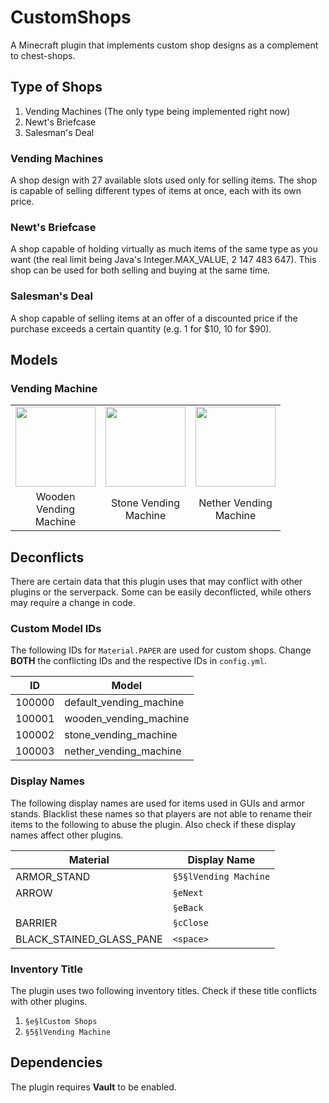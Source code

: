 # CustomShops

A Minecraft plugin that implements custom shop designs as a complement to
chest-shops.

## Type of Shops

1. Vending Machines (The only type being implemented right now)
2. Newt's Briefcase
3. Salesman's Deal

### Vending Machines

A shop design with 27 available slots used only for selling items. The shop is
capable of selling different types of items at once, each with its own price.

### Newt's Briefcase

A shop capable of holding virtually as much items of the same type as you want
(the real limit being Java's Integer.MAX_VALUE, 2 147 483 647). This shop can be
used for both selling and buying at the same time.

### Salesman's Deal

A shop capable of selling items at an offer of a discounted price if the
purchase exceeds a certain quantity (e.g. 1 for $10, 10 for $90).

## Models

### Vending Machine

<table style="margin: auto; text-align: center; max-width: 100%;">
<tbody><tr>
<td scope="col" style="width: 68px;">
<a href="https://imgur.com/9O1uP3E" title="Wooden Vending Machine">
<img src="https://i.imgur.com/9O1uP3E.png" decoding="async" width="128"></a>
</td>
<td scope="col" style="width:68px">
<a href="https://imgur.com/hCeiTmn" title="Stone Vending Machine">
<img src="https://i.imgur.com/hCeiTmn.png" decoding="async" width="128"></a>
</td>
<td scope="col" style="width:68px">
<a href="https://imgur.com/SyNNdEH" title="Nether Vending Machine">
<img src="https://i.imgur.com/SyNNdEH.png" decoding="async" width="128"></a>
</td></tr>
<tr>
<td>Wooden Vending Machine</td>
<td>Stone Vending Machine</td>
<td>Nether Vending Machine</td>
</tr>
</tbody></table>

## Deconflicts

There are certain data that this plugin uses that may conflict with other
plugins or the serverpack. Some can be easily deconflicted, while others may
require a change in code.

### Custom Model IDs

The following IDs for `Material.PAPER` are used for custom shops. Change
**BOTH** the conflicting IDs and the respective IDs in `config.yml`.

| **ID** | **Model**               |
| ------ | ----------------------- |
| 100000 | default_vending_machine |
| 100001 | wooden_vending_machine  |
| 100002 | stone_vending_machine   |
| 100003 | nether_vending_machine  |

### Display Names

The following display names are used for items used in GUIs and armor stands.
Blacklist these names so that players are not able to rename their items to the
following to abuse the plugin. Also check if these display names affect other
plugins.

| **Material**             | **Display Name**      |
| ------------------------ | --------------------- |
| ARMOR_STAND              | `§5§lVending Machine` |
| ARROW                    | `§eNext`              |
|                          | `§eBack`              |
| BARRIER                  | `§cClose`             |
| BLACK_STAINED_GLASS_PANE | `<space>`             |

### Inventory Title

The plugin uses two following inventory titles. Check if these title conflicts
with other plugins.

1. `§e§lCustom Shops`
2. `§5§lVending Machine`

## Dependencies

The plugin requires **Vault** to be enabled.
